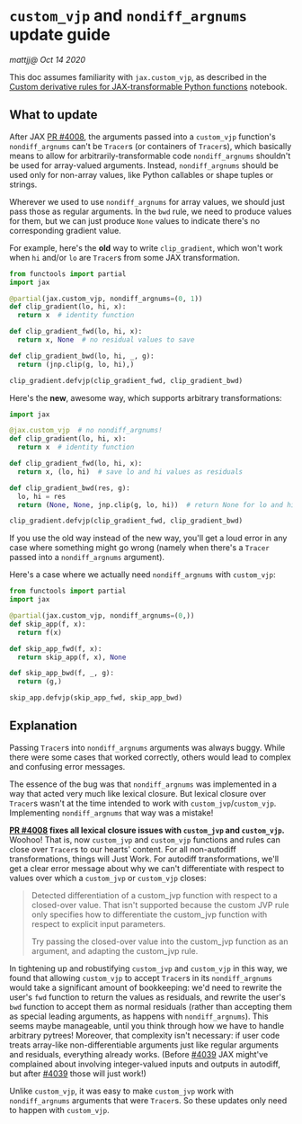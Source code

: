 # `custom_vjp` and `nondiff_argnums` update guide
_mattjj@_
_Oct 14 2020_

This doc assumes familiarity with `jax.custom_vjp`, as described in the [Custom
derivative rules for JAX-transformable Python
functions](https://docs.jax.dev/en/latest/notebooks/Custom_derivative_rules_for_Python_code.html)
notebook.

## What to update

After JAX [PR #4008](https://github.com/jax-ml/jax/pull/4008), the arguments
passed into a `custom_vjp` function's `nondiff_argnums` can't be `Tracer`s (or
containers of `Tracer`s), which basically means to allow for
arbitrarily-transformable code `nondiff_argnums` shouldn't be used for
array-valued arguments. Instead, `nondiff_argnums` should be used only for
non-array values, like Python callables or shape tuples or strings.

Wherever we used to use `nondiff_argnums` for array values, we should just pass
those as regular arguments. In the `bwd` rule, we need to produce values for them,
but we can just produce `None` values to indicate there's no corresponding
gradient value.

For example, here's the **old** way to write `clip_gradient`, which won't work
when `hi` and/or `lo` are `Tracer`s from some JAX transformation.

```python
from functools import partial
import jax

@partial(jax.custom_vjp, nondiff_argnums=(0, 1))
def clip_gradient(lo, hi, x):
  return x  # identity function

def clip_gradient_fwd(lo, hi, x):
  return x, None  # no residual values to save

def clip_gradient_bwd(lo, hi, _, g):
  return (jnp.clip(g, lo, hi),)

clip_gradient.defvjp(clip_gradient_fwd, clip_gradient_bwd)
```

Here's the **new**, awesome way, which supports arbitrary transformations:

```python
import jax

@jax.custom_vjp  # no nondiff_argnums!
def clip_gradient(lo, hi, x):
  return x  # identity function

def clip_gradient_fwd(lo, hi, x):
  return x, (lo, hi)  # save lo and hi values as residuals

def clip_gradient_bwd(res, g):
  lo, hi = res
  return (None, None, jnp.clip(g, lo, hi))  # return None for lo and hi

clip_gradient.defvjp(clip_gradient_fwd, clip_gradient_bwd)
```

If you use the old way instead of the new way, you'll get a loud error in any
case where something might go wrong (namely when there's a `Tracer` passed into
a `nondiff_argnums` argument).

Here's a case where we actually need `nondiff_argnums` with `custom_vjp`:

```python
from functools import partial
import jax

@partial(jax.custom_vjp, nondiff_argnums=(0,))
def skip_app(f, x):
  return f(x)

def skip_app_fwd(f, x):
  return skip_app(f, x), None

def skip_app_bwd(f, _, g):
  return (g,)

skip_app.defvjp(skip_app_fwd, skip_app_bwd)
```


## Explanation

Passing `Tracer`s into `nondiff_argnums` arguments was always buggy. While there
were some cases that worked correctly, others would lead to complex and
confusing error messages.

The essence of the bug was that `nondiff_argnums` was implemented in a way that
acted very much like lexical closure. But lexical closure over `Tracer`s wasn't
at the time intended to work with `custom_jvp`/`custom_vjp`. Implementing
`nondiff_argnums` that way was a mistake!

**[PR #4008](https://github.com/jax-ml/jax/pull/4008) fixes all lexical closure
issues with `custom_jvp` and `custom_vjp`.** Woohoo! That is, now `custom_jvp`
and `custom_vjp` functions and rules can close over `Tracer`s to our hearts'
content. For all non-autodiff transformations, things will Just Work. For
autodiff transformations, we'll get a clear error message about why we can't
differentiate with respect to values over which a `custom_jvp` or `custom_vjp`
closes:

> Detected differentiation of a custom_jvp function with respect to a closed-over
value. That isn't supported because the custom JVP rule only specifies how to
differentiate the custom_jvp function with respect to explicit input parameters.
>
> Try passing the closed-over value into the custom_jvp function as an argument,
and adapting the custom_jvp rule.

In tightening up and robustifying `custom_jvp` and `custom_vjp` in this way, we
found that allowing `custom_vjp` to accept `Tracer`s in its `nondiff_argnums`
would take a significant amount of bookkeeping: we'd need to rewrite the user's
`fwd` function to return the values as residuals, and rewrite the user's `bwd`
function to accept them as normal residuals (rather than accepting them as
special leading arguments, as happens with `nondiff_argnums`). This seems maybe
manageable, until you think through how we have to handle arbitrary pytrees!
Moreover, that complexity isn't necessary: if user code treats array-like
non-differentiable arguments just like regular arguments and residuals,
everything already works. (Before
[#4039](https://github.com/jax-ml/jax/pull/4039) JAX might've complained about
involving integer-valued inputs and outputs in autodiff, but after
[#4039](https://github.com/jax-ml/jax/pull/4039) those will just work!)

Unlike `custom_vjp`, it was easy to make `custom_jvp` work with
`nondiff_argnums` arguments that were `Tracer`s. So these updates only need to
happen with `custom_vjp`.
